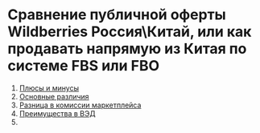 # Сравнение публичной оферты Wildberries Россия\Китай, или как продавать напрямую из Китая по системе FBS или FBO
1. [Плюсы и минусы](#Плюсы-и-минусы)
2. [Основные различия](#Основные-различия)
3. [Разница в комиссии маркетплейса](#Разница-в-комиссии=маркетплейса)
4. [Преимущества в ВЭД](#Преимущества-в-ВЭД)
5. 

<!--stackedit_data:
eyJoaXN0b3J5IjpbMTkyNTI5MDYxOCw0OTQxMzk5MzgsMzE3Mz
Q2NTE4LC04OTA5NTY4NDksLTgwNDQzNzUxNywtMzU0MzEyMjQ0
LC0yMDg4NzQ2NjEyLC0yMDg4NzQ2NjEyLC0xODExMzA4MjJdfQ
==
-->